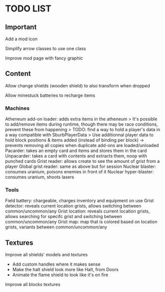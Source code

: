 # TODO LIST #

## Important ##

Add a mod icon

Simplify arrow classes to use one class

Improve mod page with fancy graphic

## Content ##

Allow change shields (wooden shield) to also transform when dropped

Allow minestuck batteries to recharge items

### Machines ###

Atheneum add-on loader: adds extra items in the atheneum
\> It's possible to add/remove items during runtime, though there may be race conditions, prevent these from happening
\> TODO: find a way to hold a player's data in a way compatible with SburbPlayerData
\> Use additionnal player data to hold block positions & items added (instead of binding per block) -> prevents removing all copies when duplicate add-ons are loaded/unloaded
Pacarder: takes an empty card and items and stores them in the card
Unpacarder: takes a card with contents and extracts them, noop with punched cards
Grist reader: allows create to see the amount of grist from a player
Global grist reader: same as above but for session
Nuclear blaster: consumes uranium, poisons enemies in front of it
Nuclear hyper-blaster: consumes uranium, shoots lasers

### Tools ###

Field battery: chargeable, charges inventory and equipment on use
Grist detector: reveals current location grists, allows switching between common/uncommon/any
Grist location: reveals current location grists, allows searching for specifc grist and switching between common/uncommon/any
Grist map: map that is colored based on location grists, variants between common/uncommon/any

## Textures ##

Improve all shields' models and textures

- Add custom handles where it makes sense
- Make the halt shield look more like Halt, from Doors
- Animate the flame shield to look like it's on fire

Improve all blocks textures
